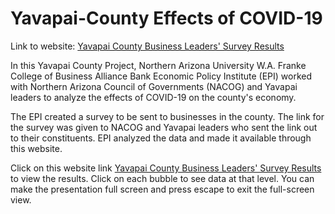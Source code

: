 # Yavapai-County Effects of COVID-19
Link to website: [Yavapai County Business Leaders' Survey Results](https://dianess.github.io/Yavapai-County/)

In this Yavapai County Project, Northern Arizona University W.A. Franke College of Business Alliance Bank Economic Policy Institute (EPI) worked with Northern Arizona Council of Governments (NACOG) and Yavapai leaders to analyze the effects of COVID-19 on the county's economy.

The EPI created a survey to be sent to businesses in the county. The link for the survey was given to NACOG and Yavapai leaders who sent the link out to their constituents. EPI analyzed the data and made it available through this website.

Click on this website link [Yavapai County Business Leaders' Survey Results](https://dianess.github.io/Yavapai-County/) to view the results. Click on each bubble to see data at that level. You can make the presentation full screen and press escape to exit the full-screen view.